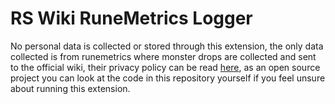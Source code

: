 # RS Wiki RuneMetrics Logger

No personal data is collected or stored through this extension, the only data collected is from runemetrics where monster drops are collected and sent to the official wiki, their privacy policy can be read [here](https://weirdgloop.org/privacy/), as an open source project you can look at the code in this repository yourself if you feel unsure about running this extension.
